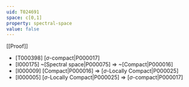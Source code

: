 ```yaml
---
uid: T024691
space: c[0,1]
property: spectral-space
value: false
---
```

[[Proof]]

* [T000398] [$\sigma$-compact|P000017]
* [I000175] ~[Spectral space|P000075] => ~[Compact|P000016]
* [I000009] [Compact|P000016] => [$\sigma$-Locally Compact|P000025]
* [I000005] [$\sigma$-Locally Compact|P000025] => [$\sigma$-compact|P000017]

